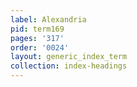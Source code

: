 ```yaml
---
label: Alexandria
pid: term169
pages: '317'
order: '0024'
layout: generic_index_term
collection: index-headings
---
```

